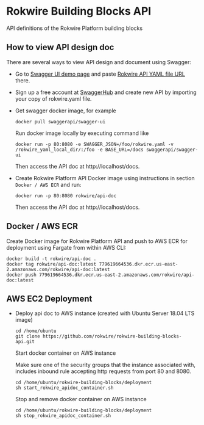 # Rokwire Building Blocks API
API definitions of the Rokwire Platform building blocks

## How to view API design doc 

There are several ways to view API design and document using Swagger:

- Go to [Swagger UI demo page](https://petstore.swagger.io/) and paste [Rokwire API YAML file URL](https://raw.githubusercontent.com/rokwire/rokwire-building-blocks-api/develop/rokwire.yaml) there.

- Sign up a free account at [SwaggerHub](https://swagger.io/tools/swaggerhub/) and create new API by importing your copy of rokwire.yaml file.

- Get swagger docker image, for example 

      docker pull swaggerapi/swagger-ui 

  Run docker image locally by executing command like 

      docker run -p 80:8080 -e SWAGGER_JSON=/foo/rokwire.yaml -v /rokwire_yaml_local_dir/:/foo -e BASE_URL=/docs swaggerapi/swagger-ui 

  Then access the API doc at http://localhost/docs.

- Create Rokwire Platform API Docker image using instructions in section `Docker / AWS ECR` and run:
        
      docker run -p 80:8080 rokwire/api-doc 

  Then access the API doc at http://localhost/docs.

## Docker / AWS ECR

Create Docker image for Rokwire Platform API and push to AWS ECR for deployment using Fargate from within AWS CLI:

```
docker build -t rokwire/api-doc .
docker tag rokwire/api-doc:latest 779619664536.dkr.ecr.us-east-2.amazonaws.com/rokwire/api-doc:latest
docker push 779619664536.dkr.ecr.us-east-2.amazonaws.com/rokwire/api-doc:latest
```

## AWS EC2 Deployment 

- Deploy api doc to AWS instance (created with Ubuntu Server 18.04 LTS image)
    
    ```
    cd /home/ubuntu
    git clone https://github.com/rokwire/rokwire-building-blocks-api.git
    
    ``` 
   
  Start docker container on AWS instance
 
    Make sure one of the security groups that the instance associated with, includes inbound rule accepting http requests from port 80 and 8080.

    ```
    cd /home/ubuntu/rokwire-building-blocks/deployment
    sh start_rokwire_apidoc_container.sh
    
    ```
  Stop and remove docker container on AWS instance
  
    ```
    cd /home/ubuntu/rokwire-building-blocks/deployment
    sh stop_rokwire_apidoc_container.sh
    
    ```


